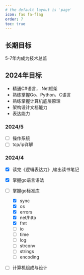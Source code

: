 ```yaml
---
# the default layout is 'page'
icon: fas fa-flag
order: 7
toc: true
---
```


## 长期目标

5-7年内成为技术总监

## 2024年目标

- 精通C#语言，.Net框架
- 熟练掌握Go、Python、C语言
- 熟练掌握计算机底层原理
- 架构设计文档能力
- 表达能力

### 2024/5

- [ ] 操作系统
- [ ] tcp/ip详解

### 2024/4 

- [x] 读完《逻辑表达力》,输出读书笔记   
- [x] 掌握go语言语法
- [ ] 掌握go标准库 
    - [x] sync
    - [x] os
    - [x] errors
    - [x] net/http
    - [x] fmt
    - [ ] io
    - [ ] time
    - [ ] log
    - [ ] strconv
    - [ ] strings
    - [ ] encoding 
- [ ] 计算机组成与设计





